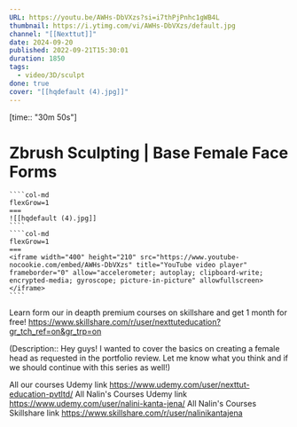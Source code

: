 ```yaml
---
URL: https://youtu.be/AWHs-DbVXzs?si=i7thPjPnhc1gWB4L
thumbnail: https://i.ytimg.com/vi/AWHs-DbVXzs/default.jpg
channel: "[[Nexttut]]"
date: 2024-09-20
published: 2022-09-21T15:30:01
duration: 1850
tags:
  - video/3D/sculpt
done: true
cover: "[[hqdefault (4).jpg]]"
---
```

[time:: "30m 50s"]
# Zbrush Sculpting | Base Female Face Forms
`````col
````col-md
flexGrow=1
===
![[hqdefault (4).jpg]] 
````
````col-md
flexGrow=1
===
<iframe width="400" height="210" src="https://www.youtube-nocookie.com/embed/AWHs-DbVXzs" title="YouTube video player" frameborder="0" allow="accelerometer; autoplay; clipboard-write; encrypted-media; gyroscope; picture-in-picture" allowfullscreen></iframe>
````
`````
Learn form our in deapth premium courses on skillshare and get 1 month for free!
https://www.skillshare.com/r/user/nexttuteducation?gr_tch_ref=on&gr_trp=on

(Description:: Hey guys! I wanted to cover the basics on creating a female head as requested in the portfolio review. Let me know what you think and if we should continue with this series as well!)

All our courses Udemy link https://www.udemy.com/user/nexttut-education-pvtltd/
All Nalin's Courses Udemy link https://www.udemy.com/user/nalini-kanta-jena/
All Nalin's Courses Skillshare link https://www.skillshare.com/r/user/nalinikantajena
